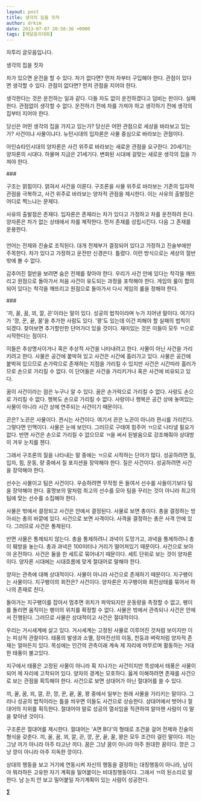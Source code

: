 ```yaml
---
layout: post
title: 생각의 집을 짓자
author: drkim
date: 2013-07-07 20:58:36 +0900
tags: [깨달음의대화]
---
```

자투리 글모음입니다.


  


생각의 집을 짓자 


  


차가 있으면 운전을 할 수 있다. 차가 없다면? 먼저 차부터 구입해야 한다. 관점이 있다면 생각할 수 있다. 관점이 없다면? 먼저 관점을 지어야 한다. 


  


생각한다는 것은 운전하는 일과 같다. 다들 차도 없이 운전하겠다고 덤비는 판이다. 실패한다. 관점없이 생각할 수 없다. 운전하기 전에 차를 가져야 하고 생각하기 전에 생각의 집부터 지어야 한다. 


  


당신은 어떤 생각의 집을 가지고 있는가? 당신은 어떤 관점으로 세상을 바라보고 있는가? 사건이냐 사물이냐다. 뉴턴시대의 입자론은 사물 중심으로 바라보는 관점이다. 


  


아인슈타인시대의 양자론은 사건 위주로 바라보는 새로운 관점을 요구한다. 20세기는 양자론의 시대다. 하물며 지금은 21세기다. 변화된 시대에 걸맞는 새로운 생각의 집을 가져야 한다. 


  


\### 


  


구조는 얽힘이다. 얽혀서 사건을 이룬다. 구조론을 사물 위주로 바라보는 기존의 입자적 관점을 극복하고, 사건 위주로 바라보는 양자적 관점을 제시한다. 이는 사유의 출발점은 어디로 찍느냐는 문제다. 


  


사유의 출발점은 존재다. 입자론은 존재라는 차가 있다고 가정하고 차를 운전하려 든다. 양자론은 차가 없는 상태에서 차를 제작한다. 먼저 존재를 성립시킨다. 다음 그 존재를 운용한다. 


  


###


  


언어는 전제와 진술로 조직된다. 대개 전제부가 결정되어 있다고 가정하고 진술부에만 주목한다. 차가 있다고 가정하고 운전만 신경쓴다. 틀렸다. 이런 방식으로는 세상의 절반밖에 볼 수 없다. 


  


감추어진 절반을 보려면 숨은 전제를 찾아야 한다. 우리가 사건 안에 있다는 착각을 깨뜨리고 원점으로 돌아가서 처음 사건이 유도되는 과정을 포착해야 한다. 게임의 룰이 합의되어 있다는 착각을 깨뜨리고 원점으로 돌아가서 다시 게임의 룰을 정해야 한다. 


  


\### 



'끼, 꼴, 꿈, 꾀, 깔, 끈'이라는 말이 있다. 성공의 법칙이라며 누가 지어낸 말이다. 여기다가 '깡, 꾼, 끝, 꿀'을 추가한 사람도 있다. '꽝'도 있는데 이건 피해야 할 실패의 법칙이 되겠다. 찾아보면 추가할만한 단어가더 있을 것이다. 재미있는 것은 이들이 모두 ㄲ으로 시작한다는 점이다. 



이들은 추상명사이거나 혹은 추상적 사건을 나타내려고 한다. 사물이 아닌 사건을 가리키려고 한다. 사물은 공간에 붙박혀 있고 사건은 시간에 흘러가고 있다. 사물은 공간에 붙박혀 있으므로 손가락으로 존재하는 지점을 가리킬 수 있지만 사건은 시간따라 흘러가므로 손으로 가리킬 수 없다. 이 단어들은 사건을 가리키거나 혹은 사건에 비유되고 있다. 


  


꿈이 사건이라는 점은 누구나 알 수 있다. 꿈은 손가락으로 가리킬 수 없다. 사랑도 손으로 가리킬 수 없다. 행복도 손으로 가리킬 수 없다. 사랑이나 행복은 공간 상에 놓여있는 사물이 아니라 시간 상에 연주되는 사건이기 때문이다. 


  


끈은? 노끈은 사물이다. 꽌시는 사건이다. 여기서 끈은 노끈이 아니라 꽌시를 가리킨다. 그렇다면 인맥이다. 사물은 눈에 보인다. 그러므로 구태여 힘주어 ㄲ으로 나타낼 필요가 없다. 반면 사건은 손으로 가리킬 수 없으므로 ㄲ을 써서 된발음으로 강조해줘야 상대방이 겨우 눈치를 챈다.


  


그래서 구조론의 질을 나타내는 말 중에는 ㄲ으로 시작하는 단어가 많다. 성공하려면 질, 입자, 힘, 운동, 량 중에서 질 포지션을 장악해야 한다. 질은 사건이다. 성공하려면 사건을 장악해야 한다. 


  


선수는 사물이고 팀은 사건이다. 우승하려면 무작정 돈 들여서 선수를 사들이기보다 팀을 장악해야 한다. 홍명보의 말처럼 최고의 선수를 모아 팀을 꾸리는 것이 아니라 최고의 팀에 맞는 선수를 소집해야 한다. 


  


사물은 밖에서 결정되고 사건은 안에서 결정된다. 사물로 보면 총이다. 총을 결정하는 방아쇠는 총의 바깥에 있다. 사건으로 보면 사격이다. 사격을 결정하는 총은 사격 안에 있다. 그러므로 사건은 통제된다. 


  


반면 사물은 통제되지 않는다. 총을 통제하려니 과녁이 도망가고, 과녁을 통제하려니 총이 훼방을 놓는다. 총과 과녁은 100미터나 거리가 떨어져있기 때문이다. 사건으로 보아야 온전하다. 사건은 둘을 한 세트로 묶어내기 때문이다. 세트 단위로 보는 것이 양자론이다. 양자론 시대에는 시대흐름에 맞게 절대어로 말해야 한다. 


  


양자는 관측에 대해 상대적이다. 사물이 아니라 사건으로 존재하기 때문이다. 지구팽이는 사물이다. 지구팽이의 회전은? 사건이다. 양자론은 지구팽이와 회전상태를 묶어서 하나의 존재로 친다. 


  


돌아가는 지구팽이를 잡아서 멈추면 위치가 파악되지만 운동량을 측정할 수 없고, 팽이를 돌리면 움직이는 팽이의 위치를 확정할 수 없다. 사물은 밖에서 관측되나 사건은 안에서 진행된다. 그러므로 사물은 상대적이고 사건은 절대적이다. 


  


우리는 거시세계에 살고 있다. 거시세계는 고정된 사물로 이루어진 것처럼 보이지만 이는 피상적 관찰이다. 태풍의 발생과 소멸, 장마전선의 이동, 천둥과 벼락처럼 양자적 존재는 얼마든지 있다. 목성에는 인간의 관측이래 계속 제 자리에 머무르며 활동하는 거대한 태풍이 불고있다.


  


지구에서 태풍은 고정된 사물이 아니라 휙 지나가는 사건이지만 목성에서 태풍은 사물이 되어 제 자리에 고착되어 있다. 양자의 경계는 모호하다. 옳게 이해하려면 존재를 사건으로 보는 관점을 획득해야 한다. 사건으로 보면 상대어가 아닌 절대어를 쓸 수 있다. 


  


끼, 꼴, 꿈, 꾀, 깔, 끈, 깡, 꾼, 끝, 꿀, 꽝 중에서 일부는 원래 사물을 가리키는 말이다. 그러나 성공의 법칙이라는 틀을 씌우면 이들도 사건으로 상승한다. 상대어에서 벗어나 절대어의 지위를 획득한다. 절대어야 말로 성공의 열쇠임을 직관하여 알아챈 사람이 이 말을 찾아낸 것이다. 


  


구조론은 절대어를 제시한다. 절대어는 'A면 B다'의 형태로 조건을 걸어 전제와 진술의 형식을 갖춘다. 끼, 꼴, 꿈, 꾀, 깔, 끈, 깡, 꾼, 끝, 꿀, 꽝은 모두 조건이 걸린 말이다. 끼는 그냥 끼가 아니라 아주 타고난 끼다. 꿈은 그냥 꿈이 아니라 아주 원대한 꿈이다. 깡은 그냥 깡이 아니라 아주 지독한 깡이다. 


  


상대의 행동을 보고 거기에 연동시켜 자신의 행동을 결정하는 대칭행동이 아니라, 남이야 뭐라하든 고유한 자기 계획을 밀어붙이는 비대칭행동이다. 그래서 ㄲ의 된소리로 말한다. 남 눈치 안 보고 밀어붙일 자기계획이 있는 사람이 성공한다. 


  




**∑**